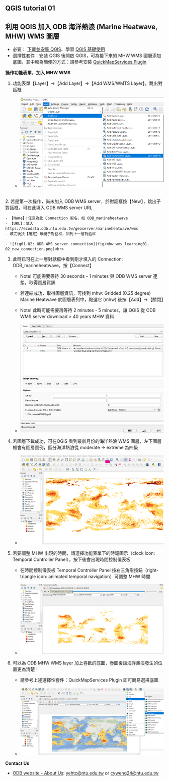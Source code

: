 ## QGIS tutorial 01
## 利用 QGIS 加入 ODB 海洋熱浪 (Marine Heatwave, MHW) WMS 圖層

* 必要： [下載並安裝 QGIS](https://qgis.org/zh-Hant/site/forusers/download.html)、學習 [QGIS 基礎使用](https://www.qgistutorials.com/zh_TW/)
* 選擇性套件：安裝 QGIS 後開啟 QGIS，可為接下來的 MHW WMS 圖層添加底圖，其中較為簡便的方式：請參考安裝 [QuickMapServices Plugin](https://opengislab.com/blog/2018/4/15/add-basemaps-in-qgis-30)

**操作功能表單，加入 MHW WMS**
1. 功能表單【Layer】->【Add Layer】->【Add WMS/WMTS Layer】，跳出對話框

    - ![fig01-01: Options to add WMS/WMTS layer](fig/mhw_wms_learning01-01_addlayer.png) 
<br>
2. 若是第一次操作，尚未加入 ODB WMS server，於對話框按【New】，跳出子對話框，可在此填入 ODB WMS server URL

    - 【Name】：任意為此 Connection 取名，如 ODB_marineheatwave
    - 【URL】：填入 https://ecodata.odb.ntu.edu.tw/geoserver/marineheatwave/wms
    - 填完後按【確定】離開子對話框，回到上一層對話框

    - ![fig01-02: ODB WMS server connection](fig/mhw_wms_learning01-02_new_connection.png)<br> 

3. 此時已可在上一層對話框中看到剛才填入的 Connection: ODB_marineheatwave，按【Connect】

    - Note! 可能需要等待 30 seconds - 1 minutes 與 ODB WMS server 連接，取得圖層資訊
    - 若連結成功，取得圖層資訊，可找到 mhw: Gridded (0.25 degree) Marine Heatwave 於圖層表列中，點選它 (mhw) 後按【Add】->【關閉】
    - Note! 此時可能需要再等待 2 minutes - 5 minutes，讓 QGIS 從 ODB WMS server download > 40 years MHW 資料

    - ![fig01-03: Select 'mhw' layer and add](fig/mhw_wms_learning01-03_confirm_addlayer.png)<br> 


4. 若圖層下載成功，可在QGIS 看到最新月份的海洋熱浪 WMS 圖層，左下圖層框會有圖層圖例，區分海洋熱浪從 moderate -> extreme 為四級

    - ![fig01-04: MHW layer](fig/mhw_wms_learning01-04_mhw_layer.png)<br>

5. 若要調整 MHW 出現的時間，請選擇功能表單下的時鐘圖示（clock icon: Temporal Controller Panel），按下後會出現時間控制儀表板

    - 在時間控制儀表板 Temporal Controller Panel 按右三角形按鈕（right-triangle icon: animated temporal navigation）可調整 MHW 時間

    - ![fig01-05: WMS Time Control](fig/mhw_wms_learning01-05_wms_time_control.png)<br> 

6. 可以為 ODB MHW WMS layer 加上喜歡的底圖，疊圖後讓海洋熱浪發生的位置更為清楚！

    - 請參考上述選擇性套件：QuickMapServices Plugin 即可簡易選擇底圖

    - ![fig01-05: MHW with basemap](fig/mhw_wms_learning01-06_wms_basemap.png)<br> 

**Contact Us**

   * [ODB website - About Us](https://www.odb.ntu.edu.tw/about-us): yehtc@ntu.edu.tw or cyweng24@ntu.edu.tw
 
